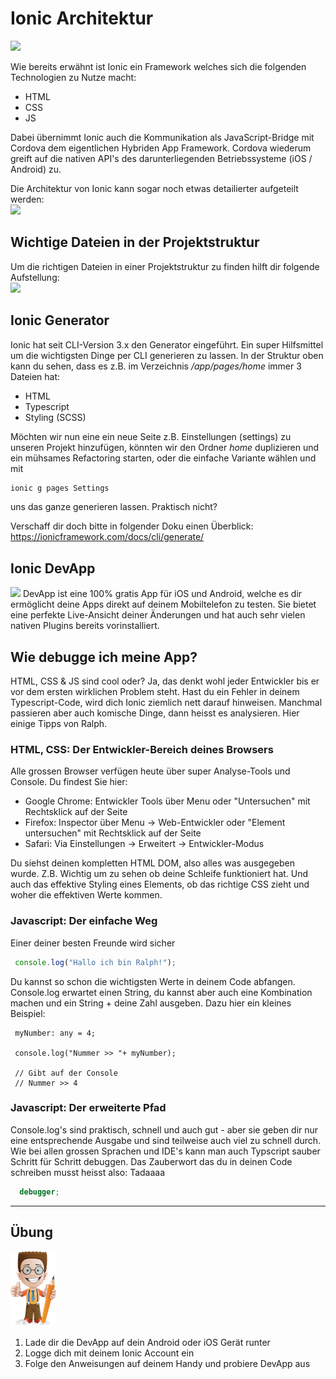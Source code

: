 # Ionic Architektur

![](https://blog.codecentric.de/files/2014/11/architecture.png)

Wie bereits erwähnt ist Ionic ein Framework welches sich die folgenden Technologien zu Nutze macht:

* HTML
* CSS
* JS

Dabei übernimmt Ionic auch die Kommunikation als JavaScript-Bridge mit Cordova dem eigentlichen Hybriden App Framework. Cordova wiederum greift auf die nativen API's des darunterliegenden Betriebssysteme \(iOS / Android\) zu.

Die Architektur von Ionic kann sogar noch etwas detailierter aufgeteilt werden:  
![](https://blog.codecentric.de/files/2014/11/overview.png)

## Wichtige Dateien in der Projektstruktur

Um die richtigen Dateien in einer Projektstruktur zu finden hilft dir folgende Aufstellung:  
![](https://www.techiediaries.com/images/content/understanding-ionic2-first-steps-with-ionic2/ionic2-anatomy.png)


## Ionic Generator
Ionic hat seit CLI-Version 3.x den Generator eingeführt. Ein super Hilfsmittel um die wichtigsten Dinge per CLI generieren zu lassen. In der Struktur oben kann du sehen, dass es z.B. im Verzeichnis _/app/pages/home_ immer 3 Dateien hat:
* HTML
* Typescript
* Styling (SCSS)

Möchten wir nun eine ein neue Seite z.B. Einstellungen (settings) zu unseren Projekt hinzufügen, könnten wir den Ordner _home_ duplizieren und ein mühsames Refactoring starten, oder die einfache Variante wählen und mit
```bash
ionic g pages Settings 
``` 
uns das ganze generieren lassen. Praktisch nicht?

Verschaff dir doch bitte in folgender Doku einen Überblick:
https://ionicframework.com/docs/cli/generate/ 


## Ionic DevApp
![](http://blog.ionic.io/wp-content/uploads/2017/10/devapp-image.jpg)
DevApp ist eine 100% gratis App für iOS und Android, welche es dir ermöglicht deine Apps direkt auf deinem Mobiltelefon zu testen. Sie bietet eine perfekte Live-Ansicht deiner Änderungen und hat auch sehr vielen nativen Plugins bereits vorinstalliert.

## Wie debugge ich meine App?
HTML, CSS & JS sind cool oder? Ja, das denkt wohl jeder Entwickler bis er vor dem ersten wirklichen Problem steht.
Hast du ein Fehler in deinem Typescript-Code, wird dich Ionic ziemlich nett darauf hinweisen. Manchmal passieren aber auch komische Dinge, dann heisst es analysieren. Hier einige Tipps von Ralph.

### HTML, CSS: Der Entwickler-Bereich deines Browsers
Alle grossen Browser verfügen heute über super Analyse-Tools und Console. Du findest Sie hier:
* Google Chrome: Entwickler Tools über Menu oder "Untersuchen" mit Rechtsklick auf der Seite
* Firefox: Inspector über Menu -> Web-Entwickler oder "Element untersuchen" mit Rechtsklick auf der Seite
* Safari: Via Einstellungen -> Erweitert -> Entwickler-Modus


Du siehst deinen kompletten HTML DOM, also alles was ausgegeben wurde. Z.B. Wichtig um zu sehen ob deine Schleife funktioniert hat. Und auch das effektive Styling eines Elements, ob das richtige CSS zieht und woher die effektiven Werte kommen. 

### Javascript: Der einfache Weg
Einer deiner besten Freunde wird sicher


```js
 console.log("Hallo ich bin Ralph!");
```



Du kannst so schon die wichtigsten Werte in deinem Code abfangen. Console.log erwartet einen String, du kannst aber auch eine Kombination machen und ein String + deine Zahl ausgeben. Dazu hier ein kleines Beispiel:



```
 myNumber: any = 4;
 
 console.log("Nummer >> "+ myNumber);
 
 // Gibt auf der Console
 // Nummer >> 4
```



### Javascript: Der erweiterte  Pfad
Console.log's sind praktisch, schnell und auch gut - aber sie geben dir nur eine entsprechende Ausgabe und sind teilweise auch viel zu schnell durch. Wie bei allen grossen Sprachen und IDE's kann man auch Typscript sauber Schritt für Schritt debuggen. Das Zauberwort das du in deinen Code schreiben musst heisst also:
Tadaaaa
```js
  debugger;
```











---

## Übung
![](/_allgemein/ralph_uebung.png)

1. Lade dir die DevApp auf dein Android oder iOS Gerät runter
2. Logge dich mit deinem Ionic Account ein
3. Folge den Anweisungen auf deinem Handy und probiere DevApp aus

